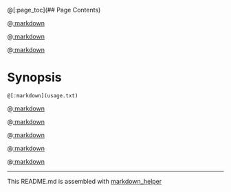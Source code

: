 @[:page_toc](## Page Contents)

@[:markdown](intro.md)

@[:markdown](features.md)

@[:markdown](supported_platforms.md)

# Synopsis
```
@[:markdown](usage.txt)
```

@[:markdown](downloading.md)

@[:markdown](compiling.md)

@[:markdown](examples.md)

@[:markdown](license.md)

@[:markdown](see_also.md)

---
This README.md is assembled with [markdown_helper](https://github.com/BurdetteLamar/markdown_helper)
